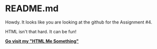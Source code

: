 # README.md

Howdy. It looks like you are looking at the github for the Assignment #4.

HTML isn't that hard. It can be fun!

[**Go visit my "HTML Me Something"**](https://jrcharney.github.io/html-me-something/)
